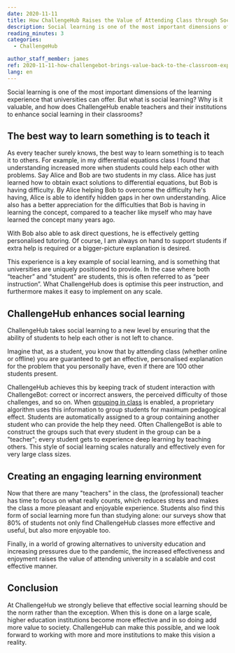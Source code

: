 ```yaml
---
date: 2020-11-11
title: How ChallengeHub Raises the Value of Attending Class through Social Learning
description: Social learning is one of the most important dimensions of the learning experience that universities can offer. But what is social learning? Why is it valuable, and how does ChallengeHub enable teachers and their institutions to enhance social learning in their classrooms?
reading_minutes: 3
categories:
  - ChallengeHub

author_staff_member: james
ref: 2020-11-11-how-challengebot-brings-value-back-to-the-classroom-experience
lang: en
---
```


Social learning is one of the most important dimensions of the learning experience that universities can offer.
But what is social learning?
Why is it valuable, and how does ChallengeHub enable teachers and their institutions to enhance social learning in their classrooms?

## The best way to learn something is to teach it

As every teacher surely knows, the best way to learn something is to teach it to others.
For example, in my differential equations class I found that understanding increased more when students could help each other with problems.
Say Alice and Bob are two students in my class.
Alice has just learned how to obtain exact solutions to differential equations, but Bob is having difficulty.
By Alice helping Bob to overcome the difficulty he's having, Alice is able to identify hidden gaps in her own understanding.
Alice also has a better appreciation for the difficulties that Bob is having in learning the concept, compared to a teacher like myself who may have learned the concept many years ago.

With Bob also able to ask direct questions, he is effectively getting personalised tutoring.
Of course, I am always on hand to support students if extra help is required or a bigger-picture explanation is desired.

This experience is a key example of social learning, and is something that universities are uniquely positioned to provide.
In the case where both “teacher” and “student” are students, this is often referred to as “peer instruction”.
What ChallengeHub does is optimise this peer instruction, and furthermore makes it easy to implement on any scale.

## ChallengeHub enhances social learning

ChallengeHub takes social learning to a new level by ensuring that the ability of students to help each other is not left to chance.

Imagine that, as a student, you know that by attending class (whether online or offline) you are guaranteed to get an effective, personalised explanation for the problem that you personally have, even if there are 100 other students present.

ChallengeHub achieves this by keeping track of student interaction with ChallengeBot: correct or incorrect answers, the perceived difficulty of those challenges, and so on.
When [grouping in class]( /2020/04/10/announcing-study-teams/ ) is enabled, a proprietary algorithm uses this information to group students for maximum pedagogical effect.
Students are automatically assigned to a group containing another student who can provide the help they need.
Often ChallengeBot is able to construct the groups such that every student in the group can be a "teacher"; every student gets to experience deep learning by teaching others.
This style of social learning scales naturally and effectively even for very large class sizes.

## Creating an engaging learning environment

Now that there are many "teachers" in the class, the (professional) teacher has time to focus on what really counts, which reduces stress and makes the class a more pleasant and enjoyable experience.
Students also find this form of social learning more fun than studying alone: our surveys show that 80% of students not only find ChallengeHub classes more effective and useful, but also more enjoyable too.

Finally, in a world of growing alternatives to university education and increasing pressures due to the pandemic, the increased effectiveness and enjoyment raises the value of attending university in a scalable and cost effective manner. 

## Conclusion

At ChallengeHub we strongly believe that effective social learning should be the norm rather than the exception.
When this is done on a large scale, higher education institutions become more effective and in so doing add more value to society.
ChallengeHub can make this possible, and we look forward to working with more and more institutions to make this vision a reality.
